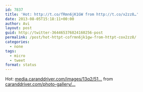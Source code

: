 ```yaml
---
id: 7837
title: 'Hot: http://t.co/fRmn6jK1GW from http://t.co/x2zz8…'
date: 2013-08-05T15:18:11+00:00
author: Avi
layout: post
guid: http://twitter-364465376824160256-post
permalink: /post/hot-httpt-cofrmn6jk1gw-from-httpt-cox2zz8/
categories:
  - none
tags:
  - micro
  - tweet
format: status
---
```

Hot: [media.caranddriver.com/images/13q2/51…](http://media.caranddriver.com/images/13q2/514915/lexus-lf-lc-blue-concept-photo-514918-s-1280x782.jpg) from [caranddriver.com/photo-gallery/…](http://www.caranddriver.com/photo-gallery/2017-lexus-lf-lc-25-cars-worth-waiting-for-20142017-future-cars)